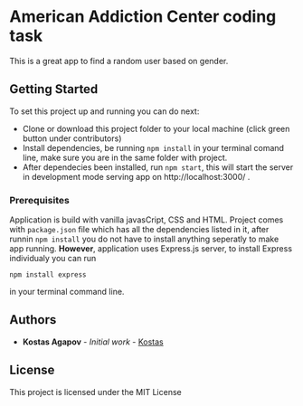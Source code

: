 # American Addiction Center coding task

This is a great app to find a random user based on gender.

## Getting Started

To set this project up and running you can do next:
* Clone or download this project folder to your local machine (click green button under contributors)
* Install dependencies, be running `npm install` in your terminal comand line, make sure you are in the same folder with project.
* After dependecies been installed, run `npm start`, this will start the server in development mode serving app on http://localhost:3000/ .

### Prerequisites

Application is build with vanilla javasCript, CSS and HTML.
Project comes with `package.json` file which has all the dependencies listed in it, after runnin `npm install` you do not have to install anything seperatly to make app running. 
__However__, application uses Express.js server, to install Express individualy you can run 

```
npm install express
```
in your terminal command line.

## Authors

* **Kostas Agapov** - *Initial work* - [Kostas](https://github.com/konstagap)

## License

This project is licensed under the MIT License 
